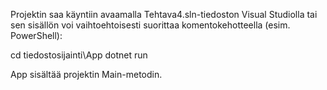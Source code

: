 Projektin saa käyntiin avaamalla Tehtava4.sln-tiedoston Visual Studiolla 
tai sen sisällön voi vaihtoehtoisesti suorittaa komentokehotteella (esim. PowerShell):

cd tiedostosijainti\App
dotnet run

App sisältää projektin Main-metodin.
